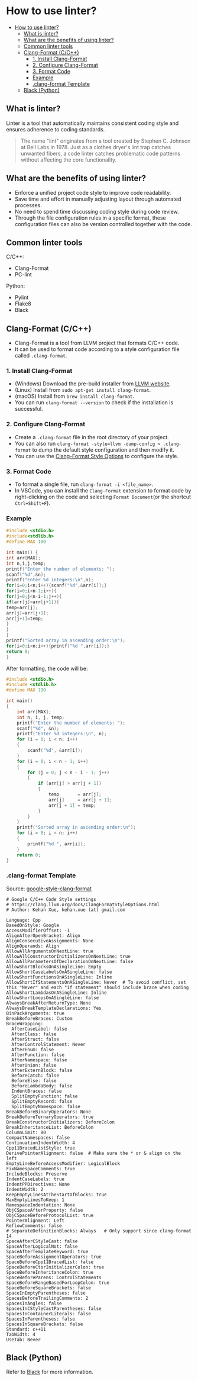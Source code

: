 # How to use linter?

- [How to use linter?](#how-to-use-linter)
  - [What is linter?](#what-is-linter)
  - [What are the benefits of using linter?](#what-are-the-benefits-of-using-linter)
  - [Common linter tools](#common-linter-tools)
  - [Clang-Format (C/C++)](#clang-format-cc)
    - [1. Install Clang-Format](#1-install-clang-format)
    - [2. Configure Clang-Format](#2-configure-clang-format)
    - [3. Format Code](#3-format-code)
    - [Example](#example)
    - [.clang-format Template](#clang-format-template)
  - [Black (Python)](#black-python)

## What is linter?

Linter is a tool that automatically maintains consistent coding style and ensures adherence to coding standards.

> The name "lint" originates from a tool created by Stephen C. Johnson at Bell Labs in 1978. Just as a clothes dryer's lint trap catches unwanted fibers, a code linter catches problematic code patterns without affecting the core functionality.

## What are the benefits of using linter?

- Enforce a unified project code style to improve code readability.
- Save time and effort in manually adjusting layout through automated processes.
- No need to spend time discussing coding style during code review.
- Through the file configuration rules in a specific format, these configuration files can also be version controlled together with the code.

## Common linter tools

C/C++:
- Clang-Format
- PC-lint

Python:
- Pylint
- Flake8
- Black

## Clang-Format (C/C++)

- Clang-Format is a tool from LLVM project that formats C/C++ code.
- It can be used to format code according to a style configuration file called `.clang-format`.

### 1. Install Clang-Format

- (Windows) Download the pre-build installer from [LLVM website](https://llvm.org/builds/).
- (Linux) Install from `sudo apt-get install clang-format`.
- (macOS) Install from `brew install clang-format`.
- You can run `clang-format --version` to check if the installation is successful.

### 2. Configure Clang-Format

- Create a `.clang-format` file in the root directory of your project.
- You can also run `clang-format -style=llvm -dump-config > .clang-format` to dump the default style configuration and then modify it.
- You can use the [Clang-Format Style Options](https://clang.llvm.org/docs/ClangFormatStyleOptions.html) to configure the style.

### 3. Format Code

- To format a single file, run `clang-format -i <file_name>`.
- In VSCode, you can install the `Clang-Format` extension to format code by right-clicking on the code and selecting `Format Document`(or the shortcut `Ctrl+Shift+F`).

### Example

```cpp
#include <stdio.h>
#include<stdlib.h>
#define MAX 100

int main() {
int arr[MAX];
int n,i,j,temp;
printf("Enter the number of elements: ");
scanf("%d",&n);
printf("Enter %d integers:\n",n);
for(i=0;i<n;i++){scanf("%d",&arr[i]);}
for(i=0;i<n-1;i++){
for(j=0;j<n-i-1;j++){
if(arr[j]>arr[j+1]){
temp=arr[j];
arr[j]=arr[j+1];
arr[j+1]=temp;
}
}
}
printf("Sorted array in ascending order:\n");
for(i=0;i<n;i++){printf("%d ",arr[i]);}
return 0;
}
```

After formatting, the code will be:

```cpp
#include <stdio.h>
#include <stdlib.h>
#define MAX 100

int main()
{
    int arr[MAX];
    int n, i, j, temp;
    printf("Enter the number of elements: ");
    scanf("%d", &n);
    printf("Enter %d integers:\n", n);
    for (i = 0; i < n; i++)
    {
        scanf("%d", &arr[i]);
    }
    for (i = 0; i < n - 1; i++)
    {
        for (j = 0; j < n - i - 1; j++)
        {
            if (arr[j] > arr[j + 1])
            {
                temp       = arr[j];
                arr[j]     = arr[j + 1];
                arr[j + 1] = temp;
            }
        }
    }
    printf("Sorted array in ascending order:\n");
    for (i = 0; i < n; i++)
    {
        printf("%d ", arr[i]);
    }
    return 0;
}
```

### .clang-format Template

Source: [google-style-clang-format](https://github.com/kehanXue/google-style-clang-format)

```
# Google C/C++ Code Style settings
# https://clang.llvm.org/docs/ClangFormatStyleOptions.html
# Author: Kehan Xue, kehan.xue (at) gmail.com

Language: Cpp
BasedOnStyle: Google
AccessModifierOffset: -1
AlignAfterOpenBracket: Align
AlignConsecutiveAssignments: None
AlignOperands: Align
AllowAllArgumentsOnNextLine: true
AllowAllConstructorInitializersOnNextLine: true
AllowAllParametersOfDeclarationOnNextLine: false
AllowShortBlocksOnASingleLine: Empty
AllowShortCaseLabelsOnASingleLine: false
AllowShortFunctionsOnASingleLine: Inline
AllowShortIfStatementsOnASingleLine: Never  # To avoid conflict, set this "Never" and each "if statement" should include brace when coding
AllowShortLambdasOnASingleLine: Inline
AllowShortLoopsOnASingleLine: false
AlwaysBreakAfterReturnType: None
AlwaysBreakTemplateDeclarations: Yes
BinPackArguments: true
BreakBeforeBraces: Custom
BraceWrapping:
  AfterCaseLabel: false
  AfterClass: false
  AfterStruct: false
  AfterControlStatement: Never
  AfterEnum: false
  AfterFunction: false
  AfterNamespace: false
  AfterUnion: false
  AfterExternBlock: false
  BeforeCatch: false
  BeforeElse: false
  BeforeLambdaBody: false
  IndentBraces: false
  SplitEmptyFunction: false
  SplitEmptyRecord: false
  SplitEmptyNamespace: false
BreakBeforeBinaryOperators: None
BreakBeforeTernaryOperators: true
BreakConstructorInitializers: BeforeColon
BreakInheritanceList: BeforeColon
ColumnLimit: 80
CompactNamespaces: false
ContinuationIndentWidth: 4
Cpp11BracedListStyle: true
DerivePointerAlignment: false  # Make sure the * or & align on the left
EmptyLineBeforeAccessModifier: LogicalBlock
FixNamespaceComments: true
IncludeBlocks: Preserve
IndentCaseLabels: true
IndentPPDirectives: None
IndentWidth: 2
KeepEmptyLinesAtTheStartOfBlocks: true
MaxEmptyLinesToKeep: 1
NamespaceIndentation: None
ObjCSpaceAfterProperty: false
ObjCSpaceBeforeProtocolList: true
PointerAlignment: Left
ReflowComments: false
# SeparateDefinitionBlocks: Always   # Only support since clang-format 14
SpaceAfterCStyleCast: false
SpaceAfterLogicalNot: false
SpaceAfterTemplateKeyword: true
SpaceBeforeAssignmentOperators: true
SpaceBeforeCpp11BracedList: false
SpaceBeforeCtorInitializerColon: true
SpaceBeforeInheritanceColon: true
SpaceBeforeParens: ControlStatements
SpaceBeforeRangeBasedForLoopColon: true
SpaceBeforeSquareBrackets: false
SpaceInEmptyParentheses: false
SpacesBeforeTrailingComments: 2
SpacesInAngles: false
SpacesInCStyleCastParentheses: false
SpacesInContainerLiterals: false
SpacesInParentheses: false
SpacesInSquareBrackets: false
Standard: c++11
TabWidth: 4
UseTab: Never
```

## Black (Python)

Refer to [Black](https://github.com/psf/black) for more information.
